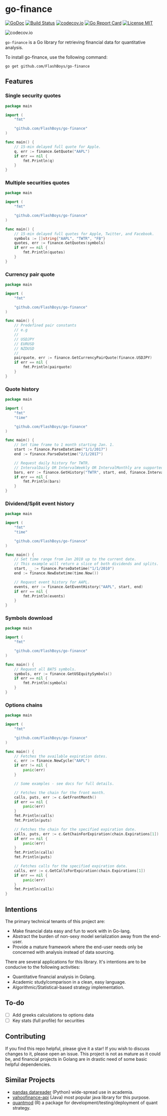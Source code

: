 # go-finance

[![GoDoc](https://godoc.org/github.com/FlashBoys/go-finance?status.svg)](https://godoc.org/github.com/FlashBoys/go-finance)
[![Build Status](https://travis-ci.org/FlashBoys/go-finance.svg?branch=master)](https://travis-ci.org/FlashBoys/go-finance) [![codecov.io](https://codecov.io/github/FlashBoys/go-finance/coverage.svg?branch=master)](https://codecov.io/github/FlashBoys/go-finance?branch=master)
[![Go Report Card](https://goreportcard.com/badge/github.com/Flashboys/go-finance)](https://goreportcard.com/report/github.com/Flashboys/go-finance)
[![License MIT](https://img.shields.io/npm/l/express.svg)](http://opensource.org/licenses/MIT)

![codecov.io](https://codecov.io/github/FlashBoys/go-finance/branch.svg?branch=master)

`go-finance` is a Go library for retrieving financial data for quantitative analysis.

To install go-finance, use the following command:

```
go get github.com/FlashBoys/go-finance
```


## Features

### Single security quotes

```go
package main

import (
	"fmt"

	"github.com/FlashBoys/go-finance"
)

func main() {
	// 15-min delayed full quote for Apple.
	q, err := finance.GetQuote("AAPL")
	if err == nil {
		fmt.Println(q)
	}
}
```

### Multiple securities quotes

```go
package main

import (
	"fmt"

	"github.com/FlashBoys/go-finance"
)

func main() {
	// 15-min delayed full quotes for Apple, Twitter, and Facebook.
	symbols := []string{"AAPL", "TWTR", "FB"}
	quotes, err := finance.GetQuotes(symbols)
	if err == nil {
		fmt.Println(quotes)
	}
}
```

### Currency pair quote

```go
package main

import (
	"fmt"

	"github.com/FlashBoys/go-finance"
)

func main() {
	// Predefined pair constants
	// e.g
	//
	// USDJPY
	// EURUSD
	// NZDUSD
	//
	pairquote, err := finance.GetCurrencyPairQuote(finance.USDJPY)
	if err == nil {
		fmt.Println(pairquote)
	}
}
```

### Quote history

```go
package main

import (
	"fmt"
	"time"

	"github.com/FlashBoys/go-finance"
)

func main() {
	// Set time frame to 1 month starting Jan. 1.
	start := finance.ParseDatetime("1/1/2017")
	end := finance.ParseDatetime("2/1/2017")

	// Request daily history for TWTR.
	// IntervalDaily OR IntervalWeekly OR IntervalMonthly are supported.
	bars, err := finance.GetHistory("TWTR", start, end, finance.IntervalDaily)
	if err == nil {
		fmt.Println(bars)
	}
}
```

### Dividend/Split event history

```go
package main

import (
	"fmt"
	"time"

	"github.com/FlashBoys/go-finance"
)

func main() {
	// Set time range from Jan 2010 up to the current date.
	// This example will return a slice of both dividends and splits.
	start, _ := finance.ParseDatetime("1/1/2010")
	end := finance.NewDatetime(time.Now())

	// Request event history for AAPL.
	events, err := finance.GetEventHistory("AAPL", start, end)
	if err == nil {
		fmt.Println(events)
	}
}
```

### Symbols download

```go
package main

import (
	"fmt"

	"github.com/FlashBoys/go-finance"
)

func main() {
	// Request all BATS symbols.
	symbols, err := finance.GetUSEquitySymbols()
	if err == nil {
		fmt.Println(symbols)
	}
}

```

### Options chains

```go
package main

import (
	"fmt"

	"github.com/FlashBoys/go-finance"
)

func main() {
	// Fetches the available expiration dates.
	c, err := finance.NewCycle("AAPL")
	if err != nil {
		panic(err)
	}

	// Some examples - see docs for full details.

	// Fetches the chain for the front month.
	calls, puts, err := c.GetFrontMonth()
	if err == nil {
		panic(err)
	}
	fmt.Println(calls)
	fmt.Println(puts)

	// Fetches the chain for the specified expiration date.
	calls, puts, err := c.GetChainForExpiration(chain.Expirations[1])
	if err == nil {
		panic(err)
	}
	fmt.Println(calls)
	fmt.Println(puts)

	// Fetches calls for the specified expiration date.
	calls, err := c.GetCallsForExpiration(chain.Expirations[1])
	if err == nil {
		panic(err)
	}
	fmt.Println(calls)
}

```


## Intentions

The primary technical tenants of this project are:

  * Make financial data easy and fun to work with in Go-lang.
  * Abstract the burden of non-sexy model serialization away from the end-user.
  * Provide a mature framework where the end-user needs only be concerned with analysis instead of data sourcing.

There are several applications for this library. It's intentions are to be conducive to the following activities:

  * Quantitative financial analysis in Golang.
  * Academic study/comparison in a clean, easy language.
  * Algorithmic/Statistical-based strategy implementation.

## To-do

- [ ] Add greeks calculations to options data
- [ ] Key stats (full profile) for securities

## Contributing

If you find this repo helpful, please give it a star! If you wish to discuss changes to it, please open an issue. This project is not as mature as it could be, and financial projects in Golang are in drastic need of some basic helpful dependencies.

## Similar Projects

  * [pandas datareader](https://github.com/pydata/pandas-datareader) (Python) wide-spread use in academia.
  * [yahoofinance-api](https://github.com/sstrickx/yahoofinance-api) (Java) most popular java library for this purpose.
  * [quantmod](http://www.quantmod.com/) (R) a package for development/testing/deployment of quant strategy.
